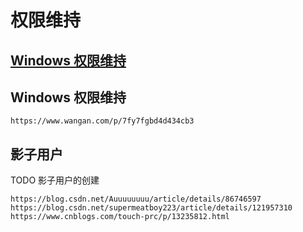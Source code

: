 # 权限维持

## [Windows 权限维持](./Windows/)

## Windows 权限维持

`https://www.wangan.com/p/7fy7fgbd4d434cb3`

## 影子用户

TODO 影子用户的创建

```plaintext
https://blog.csdn.net/Auuuuuuuu/article/details/86746597
https://blog.csdn.net/supermeatboy223/article/details/121957310
https://www.cnblogs.com/touch-prc/p/13235812.html
```